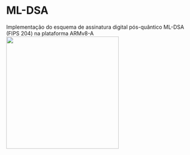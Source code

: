 # ML-DSA
Implementação do esquema de assinatura digital pós-quântico ML-DSA (FIPS 204) na plataforma ARMv8-A
<img src="https://github.com/user-attachments/assets/214dfa1b-5536-4cdc-9df4-acef1aff5e7f" height="300"/>

